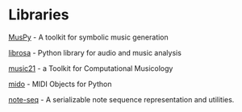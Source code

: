 # Libraries

[MusPy](https://github.com/salu133445/muspy) - A toolkit for symbolic music generation

[librosa](https://github.com/librosa/librosa) - Python library for audio and music analysis

[music21](https://github.com/cuthbertLab/music21) - a Toolkit for Computational Musicology

[mido](https://github.com/mido/mido) - MIDI Objects for Python

[note-seq](https://github.com/magenta/note-seq) - A serializable note sequence representation and utilities.
